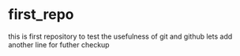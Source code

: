 # first_repo
this is first repository to test the usefulness of git and github
lets add another line for futher checkup
